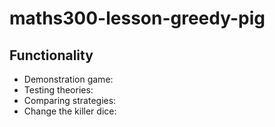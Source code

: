 # maths300-lesson-greedy-pig

## Functionality
* Demonstration game: 
* Testing theories: 
* Comparing strategies: 
* Change the killer dice: 
